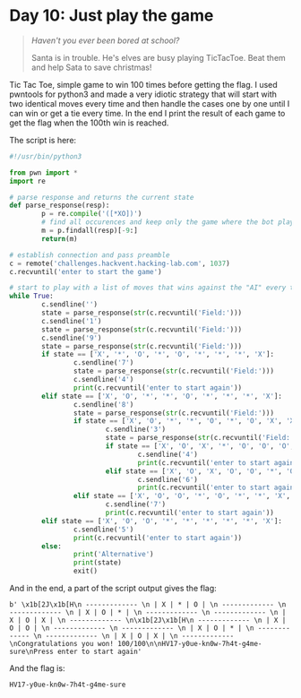 Day 10: Just play the game
==========================
> *Haven't you ever been bored at school?*
> 
> Santa is in trouble. He's elves are busy playing TicTacToe. Beat them and help Sata to save christmas!

Tic Tac Toe, simple game to win 100 times before getting the flag. I used pwntools for python3 and made a very idiotic strategy that will start with two identical moves every time and then handle the cases one by one until I can win or get a tie every time. In the end I print the result of each game to get the flag when the 100th win is reached.

The script is here:
```python
#!/usr/bin/python3

from pwn import *
import re

# parse response and returns the current state
def parse_response(resp):
        p = re.compile('([*XO])')
        # find all occurences and keep only the game where the bot played 
        m = p.findall(resp)[-9:]
        return(m)

# establish connection and pass preamble
c = remote('challenges.hackvent.hacking-lab.com', 1037)
c.recvuntil('enter to start the game')

# start to play with a list of moves that wins against the "AI" every time
while True:
        c.sendline('')
        state = parse_response(str(c.recvuntil('Field:')))
        c.sendline('1')
        state = parse_response(str(c.recvuntil('Field:')))
        c.sendline('9')
        state = parse_response(str(c.recvuntil('Field:')))
        if state == ['X', '*', 'O', '*', 'O', '*', '*', '*', 'X']:
                c.sendline('7')
                state = parse_response(str(c.recvuntil('Field:')))
                c.sendline('4')
                print(c.recvuntil('enter to start again'))
        elif state == ['X', 'O', '*', '*', 'O', '*', '*', '*', 'X']:
                c.sendline('8')
                state = parse_response(str(c.recvuntil('Field:')))
                if state == ['X', 'O', '*', '*', 'O', '*', 'O', 'X', 'X']:
                        c.sendline('3')
                        state = parse_response(str(c.recvuntil('Field:')))
                        if state == ['X', 'O', 'X', '*', 'O', 'O', 'O', 'X', 'X']:
                                c.sendline('4')
                                print(c.recvuntil('enter to start again'))
                        elif state == ['X', 'O', 'X', 'O', 'O', '*', 'O', 'X', 'X']:
                                c.sendline('6')
                                print(c.recvuntil('enter to start again'))
                elif state == ['X', 'O', 'O', '*', 'O', '*', '*', 'X', 'X']:
                        c.sendline('7')
                        print(c.recvuntil('enter to start again'))
        elif state == ['X', 'O', 'O', '*', '*', '*', '*', '*', 'X']:
                c.sendline('5')
                print(c.recvuntil('enter to start again'))
        else:
                print('Alternative')
                print(state)
                exit()
```

And in the end, a part of the script output gives the flag:
```
b' \x1b[2J\x1b[H\n ------------- \n | X | * | O | \n ------------- \n ------------- \n | X | O | * | \n ------------- \n ------------- \n | X | O | X | \n ------------- \n\x1b[2J\x1b[H\n ------------- \n | X | O | O | \n ------------- \n ------------- \n | X | O | * | \n ------------- \n ------------- \n | X | O | X | \n ------------- \nCongratulations you won! 100/100\n\nHV17-y0ue-kn0w-7h4t-g4me-sure\nPress enter to start again'
```

And the flag is:
```
HV17-y0ue-kn0w-7h4t-g4me-sure
```
